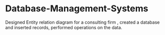 # Database-Management-Systems
Designed Entity relation diagram for a consulting firm , created a database and inserted records, performed operations on the data.
